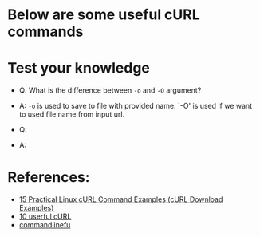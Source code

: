 

# Below are some useful cURL commands


# Test your knowledge
  - Q: What is the difference between `-o` and `-O` argument?
  - A: `-o` is used to save to file with provided name. `-O' is used if we want to used file name from input url.  
    
  - Q:
  - A: 
  
  
  
# References:
  - [15 Practical Linux cURL Command Examples (cURL Download Examples)](http://www.thegeekstuff.com/2012/04/curl-examples/?utm_source=feedburner)
  - [10 userful cURL](http://www.makeuseof.com/tag/get-curly-10-useful-things-can-curl)
  - [commandlinefu](http://www.makeuseof.com/tag/commandlinefu-amazing-collection-command-line-gems-linux-mac/)
